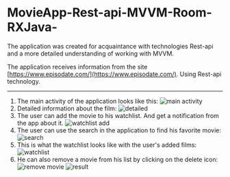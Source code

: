 # MovieApp-Rest-api-MVVM-Room-RXJava-
The application was created for acquaintance with technologies Rest-api and a more detailed understanding of working with MVVM.

The application receives information from the site [https://www.episodate.com/](https://www.episodate.com/). Using Rest-api technology.
***
1. The main activity of the application looks like this:
  ![main activity](1.jpg)
2. Detailed information about the film:
  ![detailed](2.jpg)
3. The user can add the movie to his watchlist. And get a notification from the app about it.
  ![watchlist add](7.jpg)
4. The user can use the search in the application to find his favorite movie:
  ![search](3.jpg)
5. This is what the watchlist looks like with the user's added films: 
  ![watchlist](4.jpg) 
6. He can also remove a movie from his list by clicking on the delete icon:  
  ![remove movie](5.jpg)
  ![result](6.jpg)
